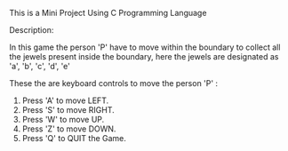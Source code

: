 This is a Mini Project Using C Programming Language

Description:

In this game the person 'P' have to move within the boundary to collect all the jewels present inside the boundary, here the jewels are designated as 'a', 'b', 'c', 'd', 'e'

These the are keyboard controls to move the person 'P' :

   1. Press 'A' to move LEFT.
   2. Press 'S' to move RIGHT.
   3. Press 'W' to move UP.
   4. Press 'Z' to move DOWN.
   5. Press 'Q' to QUIT the Game.
   
   

